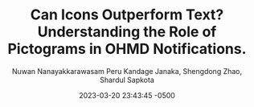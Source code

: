 ---
title: "Can Icons Outperform Text? Understanding the Role of Pictograms in OHMD Notifications. "
image: "/assets/publication/截圖-2024-02-25-下午9.55.08-1024x407.png"
description: 
keywords: 
date:  2023-03-20 23:43:45 -0500
date-text: CHI
author: Nuwan Nanayakkarawasam Peru Kandage Janaka, Shengdong Zhao, Shardul Sapkota
pdf-link: /assets/publication/3544548.3580891.pdf
page-link:
video-link:
---